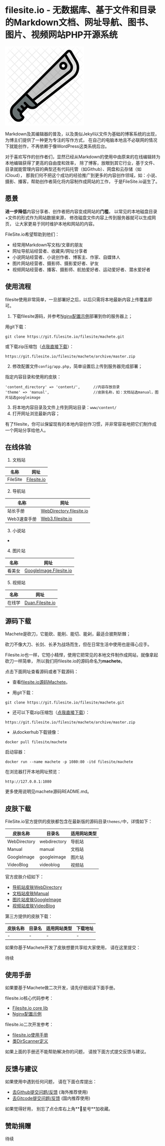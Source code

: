 # filesite.io - 无数据库、基于文件和目录的Markdown文档、网址导航、图书、图片、视频网站PHP开源系统
![Filesite.io - Machete](./machete_icon.png)


Markdown及其编辑器的普及，以及类似Jekyll以文件为基础的博客系统的出现，为博主们提供了一种更为专注的写作方式，
在自己的电脑本地且不必联网的情况下就能创作，不再依赖于像WordPress这类系统后台。

对于喜欢写作的创作者们，显然已经从Markdown的使用中由原来的在线编辑转为本地编辑获得了更高的自由度和效率，
除了博客，放眼到其它行业，基于文件、目录就能管理内容的典型还有代码托管（如Github）、网盘和云存储（如iCloud），
那我们何不把这个成功的经验推广到更多的内容创作领域，如：小说、摄影、播客，帮助创作者简化将内容制作成网站的工作，
于是FileSite.io诞生了。


## 愿景

**进一步降低**内容分享者、创作者把内容变成网站的**门槛**，
以常见的本地磁盘目录+文件的形式作为网站数据来源，
修改磁盘文件内容上传到服务器就可以生成网页，
让大家更易于同时维护本地和网站的内容。

FileSite.io希望帮助到他们：
* 经常用Markdown写文档/文章的朋友
* 网址导航站经营者、收藏夹/网址分享者
* 小说网站经营者、小说创作者、博客主、作家、自媒体人
* 图片网站经营者、摄影师、摄影爱好者、驴友
* 视频网站经营者、播客、摄影师、航拍爱好者、运动爱好者、潜水爱好者



## 使用流程

filesite使用非常简单，一旦部署好之后，以后只需将本地最新内容上传覆盖即可。

1. 下载filesite源码，并参考[Nginx配置示例](./Nginx.conf.md)部署到你的服务器上；
  
  用git下载：
```
git clone https://git.filesite.io/filesite/machete.git
```
  或下载zip压缩包（[点我直接下载](https://git.filesite.io/filesite/machete/archive/master.zip)）：
```
https://git.filesite.io/filesite/machete/archive/master.zip
```
2. 修改配置文件``config/app.php``，简单设置后上传到服务器完成部署；

  指定内容目录和使用的皮肤：
```
'content_directory' => 'content/',      //内容存放目录
'theme' => 'manual',                    //皮肤名称，如：文档站选manual，图片站选googleimage
```
3. 将本地内容目录及文件上传到网站目录：``www/content/``
4. 打开网址浏览最新内容；

有了filesite，你可以保留现有的本地内容创作习惯，并非常容易地把它们制作成一个网站分享给他人。


## 在线体验

1. 文档站

  | 名称 | 网址 |
| ---- | ---- |
| FileSite | <a href="https://filesite.io" target="_blank">Filesite.io</a> |

2. 导航站

  | 名称 | 网址 |
| ---- | ---- |
| 站长手册 | <a href="https://webdirectory.filesite.io" target="_blank">WebDirectory.filesite.io</a> |
| Web3速查手册 | <a href="https://web3.filesite.io" target="_blank">Web3.filesite.io</a> |

3. 小说站

  -

4. 图片站

  | 名称 | 网址 |
| ---- | ---- |
| 看美女 | <a href="https://googleimage.filesite.io" target="_blank">GoogleImage.Filesite.io</a> |

5. 视频站

  | 名称 | 网址 |
| ---- | ---- |
| 在线学 | <a href="https://duan.filesite.io" target="_blank">Duan.Filesite.io</a> |


## 源码下载

Machete是砍刀，它能砍、能削、能切、能剁，最适合披荆斩棘；

砍刀不像大刀、长剑、长矛为战场而生，但在日常生活中使用也是得心应手。

Filesite.io也一样，它短小精悍，使用它把常见的本地文件制作成网站，就像拿起砍刀一样简单， 所以我们将filesite.io的源码命名为**machete**。

点击下面网址查看源码或者下载源码：

* 查看<a href="https://git.filesite.io/filesite/machete" target="_blank">filesite.io源码Machete</a>。

* 用git下载：
```
git clone https://git.filesite.io/filesite/machete.git
```

* 还可以下载zip压缩包（[点我直接下载](https://git.filesite.io/filesite/machete/archive/master.zip)）：
```
https://git.filesite.io/filesite/machete/archive/master.zip
```

* 从dockerhub下载镜像：
```
docker pull filesite/machete
```

  启动容器：
```
docker run --name machete -p 1080:80 -itd filesite/machete
```

  在浏览器打开本地网址预览：
```
http://127.0.0.1:1080
```

  更多使用说明见machete源码README.md。



## 皮肤下载

FileSite.io官方提供的皮肤都包含在最新版的源码目录```themes/```中，详情如下：

| 皮肤名称 | 目录名 | 适用网站类型 |
| ---- | ---- | ---- |
| WebDirectory | webdirectory | 导航站 |
| Manual | manual | 文档站 |
| GoogleImage | googleimage | 图片站 |
| VideoBlog | videoblog | 视频站 |

官方皮肤介绍如下：
* [导航站皮肤WebDirectory](./Theme_WebDirectory.md)
* [文档站皮肤Manual](./Theme_Manual.md)
* [图片站皮肤GoogleImage](./Theme_GoogleImage.md)
* [视频站皮肤VideoBlog](./Theme_VideoBlog.md)


第三方提供的皮肤下载：

| 皮肤名称 | 目录名 | 适用网站类型 | 下载地址 |
| ---- | ---- | ---- | ---- |
| - | - | - | - |

如果你基于Machete开发了皮肤想要共享给大家使用，
请在这里提交：

待续


## 使用手册

如果要基于Machete做二次开发，请先仔细阅读下面手册。

filesite.io核心代码参考：
* [Filesite.io core lib](./FSC.md)
* [Nginx配置示例](./Nginx.conf.md)

filesite.io二次开发参考：
* [filesite.io使用手册](./Manual.md)
* [类DirScanner定义](./Class_DirScanner.md)


如果上面的手册还不能帮助解决你的问题，
请按下面方式提交反馈与建议。


## 反馈与建议

如果使用中遇到任何问题，
请在下面仓库提出：

* <a href="https://github.com/filesite-io/machete/issues" target="_blank">去Github提交问题/反馈</a> (海外推荐使用)
* <a href="https://gitcode.net/filesite/machete/-/issues" target="_blank">去Gitcode提交问题/反馈</a> (国内推荐使用)

如果觉得好用，
别忘了点仓库右上角**🌟星号**加收藏。


## 赞助捐赠

待续
